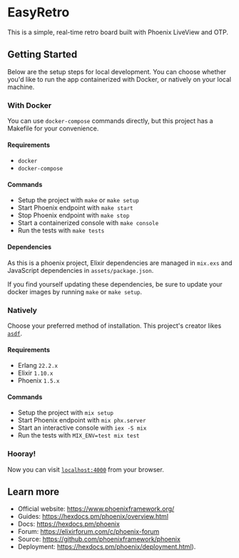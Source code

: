 # EasyRetro

This is a simple, real-time retro board built with Phoenix LiveView and OTP.

## Getting Started

Below are the setup steps for local development. You can choose whether you'd like to run the app containerized with Docker, or natively on your local machine.

### With Docker

You can use `docker-compose` commands directly, but this project has a Makefile for your convenience.

#### Requirements

- `docker`
- `docker-compose`

#### Commands

- Setup the project with `make` or `make setup`
- Start Phoenix endpoint with `make start`
- Stop Phoenix endpoint with `make stop`
- Start a containerized console with `make console`
- Run the tests with `make tests`

#### Dependencies

As this is a phoenix project, Elixir dependencies are managed in `mix.exs` and JavaScript dependencies in `assets/package.json`.

If you find yourself updating these dependencies, be sure to update your docker images by running `make` or `make setup`.

### Natively

Choose your preferred method of installation. This project's creator likes [`asdf`](https://asdf-vm.com/#/).

#### Requirements

- Erlang `22.2.x`
- Elixir `1.10.x`
- Phoenix `1.5.x`

#### Commands

- Setup the project with `mix setup`
- Start Phoenix endpoint with `mix phx.server`
- Start an interactive console with `iex -S mix`
- Run the tests with `MIX_ENV=test mix test`

### Hooray!

Now you can visit [`localhost:4000`](http://localhost:4000) from your browser.

## Learn more

- Official website: https://www.phoenixframework.org/
- Guides: https://hexdocs.pm/phoenix/overview.html
- Docs: https://hexdocs.pm/phoenix
- Forum: https://elixirforum.com/c/phoenix-forum
- Source: https://github.com/phoenixframework/phoenix
- Deployment: https://hexdocs.pm/phoenix/deployment.html).
